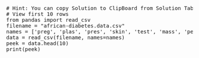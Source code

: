 <pre class="file" data-target="clipboard">
# Hint: You can copy Solution to ClipBoard from Solution Tab
# View first 10 rows
from pandas import read_csv
filename = "african-diabetes.data.csv"
names = ['preg', 'plas', 'pres', 'skin', 'test', 'mass', 'pedi', 'age', 'class']
data = read_csv(filename, names=names)
peek = data.head(10)
print(peek)


</pre>